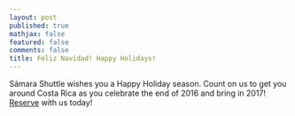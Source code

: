 ```yaml
---
layout: post
published: true
mathjax: false
featured: false
comments: false
title: Feliz Navidad! Happy Holidays!
---
```

Sámara Shuttle wishes you a Happy Holiday season. Count on us to get you around Costa Rica as you celebrate the end of 2016 and bring in 2017! [Reserve](/reserve.html) with us today!

